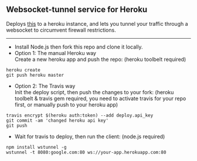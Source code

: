 ## Websocket-tunnel service for Heroku

Deploys [this](https://www.npmjs.com/package/wstunnel) to a heroku instance, and lets you tunnel your traffic through a websocket to circumvent firewall restrictions.

---

- Install Node.js then fork this repo and clone it locally.
- Option 1: The manual Heroku way<br>
Create a new heroku app and push the repo: (heroku toolbelt required)
```shell
heroku create
git push heroku master
```
- Option 2: The Travis way<br>
Init the deploy script, then push the changes to your fork: (heroku toolbelt & travis gem required, you need to activate travis for your repo first, or manually push to your heroku app)
```shell
travis encrypt $(heroku auth:token) --add deploy.api_key
git commit -am 'changed heroku api key'
git push
```
- Wait for travis to deploy, then run the client: (node.js required)
```shell
npm install wstunnel -g
wstunnel -t 8080:google.com:80 ws://your-app.herokuapp.com:80
```
